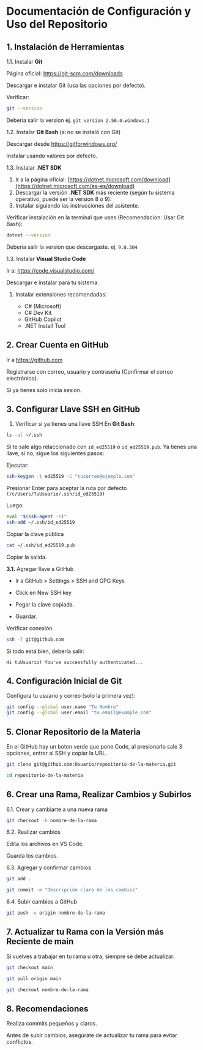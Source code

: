 # **Documentación de Configuración y Uso del Repositorio**


## 1. Instalación de Herramientas

1.1. Instalar **Git**

Página oficial: https://git-scm.com/downloads

Descargar e instalar Git (usa las opciones por defecto).

Verificar:

```bash
git --version
```

Deberia salir la version 
ej. `git version 2.50.0.windows.1`


1.2. Instalar **Git Bash** (si no se instaló con Git)

Descargar desde https://gitforwindows.org/

Instalar usando valores por defecto.


1.3. Instalar **.NET SDK**

1. Ir a la página oficial: [https://dotnet.microsoft.com/download](https://dotnet.microsoft.com/es-es/download)
2. Descargar la versión **.NET SDK** más reciente (según tu sistema operativo, puede ser la version 8 o 9).
3. Instalar siguiendo las instrucciones del asistente.

Verificar instalación en la terminal que uses (Recomendacion: Usar Git Bash):

```bash
dotnet --version
```

Deberia salir la version que descargaste.
ej. `9.0.304`


1.3. Instalar **Visual Studio Code**

Ir a: https://code.visualstudio.com/

Descargar e instalar para tu sistema.


1. Instalar extensiones recomendadas:

	- C# (Microsoft)
	- C# Dev Kit
	- GitHub Copilot
	- .NET Install Tool

## 2. Crear  Cuenta en GitHub

Ir a https://github.com

Registrarse con correo, usuario y contraseña (Confirmar el correo electrónico).

Si ya tienes solo inicia sesion.

## 3.  Configurar Llave SSH en GitHub

1. Verificar si ya tienes una llave SSH
En **Git Bash**:

```bash
ls -al ~/.ssh
```
Si te sale algo relaccionado con `id_ed25519` o `id_ed25519.pub`. Ya tienes una llave, si no, sigue los siguientes pasos:

Ejecutar:

```bash
ssh-keygen -t ed25519 -C "tucorreo@ejemplo.com"
```

Presionar Enter para aceptar la ruta por defecto `(/c/Users/TuUsuario/.ssh/id_ed25519)`

Luego:

```bash
eval "$(ssh-agent -s)"
ssh-add ~/.ssh/id_ed25519
```
Copiar la clave pública
```bash
cat ~/.ssh/id_ed25519.pub
```

Copiar la salida.


**3.1.** Agregar llave a GitHub

- Ir a GitHub > Settings > SSH and GPG Keys

- Click en New SSH key

- Pegar la clave copiada.

- Guardar.

Verificar conexión
```bash
ssh -T git@github.com
```

Si todo está bien, debería salir:

`Hi tuUsuario! You've successfully authenticated...`


## 4.  Configuración Inicial de Git

Configura tu usuario y correo (solo la primera vez):

```bash
git config --global user.name "Tu Nombre"
git config --global user.email "tu.email@example.com"
```

## 5. Clonar Repositorio de la Materia

En el GitHub hay un boton verde que pone Code, al presionarlo sale 3 opciones, entrar al SSH y copiar la URL.

```bash
git clone git@github.com:Usuario/repositorio-de-la-materia.git

cd repositorio-de-la-materia
```

## 6. Crear una Rama, Realizar Cambios y Subirlos

6.1. Crear y cambiarte a una nueva rama

```bash
git checkout -b nombre-de-la-rama
```

6.2. Realizar cambios

Edita los archivos en VS Code.

Guarda los cambios.

6.3. Agregar y confirmar cambios

```bash
git add .

git commit -m "Descripción clara de los cambios"
```

6.4. Subir cambios a GitHub
```bash
git push -u origin nombre-de-la-rama
```

## 7. Actualizar tu Rama con la Versión más Reciente de main

Si vuelves a trabajar en tu rama u otra, siempre se debe actualizar.

```bash
git checkout main

git pull origin main

git checkout nombre-de-la-rama
```

## 8. Recomendaciones

Realiza commits pequeños y claros.

Antes de subir cambios, asegúrate de actualizar tu rama para evitar conflictos.

